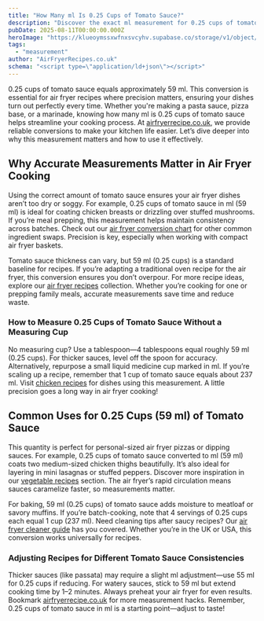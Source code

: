 ```yaml
---
title: "How Many ml Is 0.25 Cups of Tomato Sauce?"
description: "Discover the exact ml measurement for 0.25 cups of tomato sauce with our easy conversion guide—perfect for air fryer recipes!"
pubDate: 2025-08-11T00:00:00.000Z
heroImage: "https://klueoymssxwfnxsvcyhv.supabase.co/storage/v1/object/public/md/how-many-ml-is-0-25-cups-tomato-sauce-9e0eaac1.webp"
tags:
  - "measurement"
author: "AirFryerRecipes.co.uk"
schema: "<script type=\"application/ld+json\"></script>"
---
```


<p>0.25 cups of tomato sauce equals approximately 59 ml. This conversion is essential for air fryer recipes where precision matters, ensuring your dishes turn out perfectly every time. Whether you're making a pasta sauce, pizza base, or a marinade, knowing how many ml is 0.25 cups of tomato sauce helps streamline your cooking process. At <a href=https://www.airfryerrecipe.co.uk>airfryerrecipe.co.uk</a>, we provide reliable conversions to make your kitchen life easier. Let’s dive deeper into why this measurement matters and how to use it effectively.</p>

<h2>Why Accurate Measurements Matter in Air Fryer Cooking</h2>  
<p>Using the correct amount of tomato sauce ensures your air fryer dishes aren’t too dry or soggy. For example, 0.25 cups of tomato sauce in ml (59 ml) is ideal for coating chicken breasts or drizzling over stuffed mushrooms. If you’re meal prepping, this measurement helps maintain consistency across batches. Check out our <a href=https://www.airfryerrecipe.co.uk/air-fryer-conversion-chart>air fryer conversion chart</a> for other common ingredient swaps. Precision is key, especially when working with compact air fryer baskets.</p>  

<p>Tomato sauce thickness can vary, but 59 ml (0.25 cups) is a standard baseline for recipes. If you’re adapting a traditional oven recipe for the air fryer, this conversion ensures you don’t overpour. For more recipe ideas, explore our <a href=https://www.airfryerrecipe.co.uk/recipes>air fryer recipes</a> collection. Whether you’re cooking for one or prepping family meals, accurate measurements save time and reduce waste.</p>  

<h3>How to Measure 0.25 Cups of Tomato Sauce Without a Measuring Cup</h3>  
<p>No measuring cup? Use a tablespoon—4 tablespoons equal roughly 59 ml (0.25 cups). For thicker sauces, level off the spoon for accuracy. Alternatively, repurpose a small liquid medicine cup marked in ml. If you’re scaling up a recipe, remember that 1 cup of tomato sauce equals about 237 ml. Visit <a href=https://www.airfryerrecipe.co.uk/recipe-category/chicken>chicken recipes</a> for dishes using this measurement. A little precision goes a long way in air fryer cooking!</p>  

<h2>Common Uses for 0.25 Cups (59 ml) of Tomato Sauce</h2>  
<p>This quantity is perfect for personal-sized air fryer pizzas or dipping sauces. For example, 0.25 cups of tomato sauce converted to ml (59 ml) coats two medium-sized chicken thighs beautifully. It’s also ideal for layering in mini lasagnas or stuffed peppers. Discover more inspiration in our <a href=https://www.airfryerrecipe.co.uk/recipe-category/vegetables>vegetable recipes</a> section. The air fryer’s rapid circulation means sauces caramelize faster, so measurements matter.</p>  

<p>For baking, 59 ml (0.25 cups) of tomato sauce adds moisture to meatloaf or savory muffins. If you’re batch-cooking, note that 4 servings of 0.25 cups each equal 1 cup (237 ml). Need cleaning tips after saucy recipes? Our <a href=https://www.airfryerrecipe.co.uk/air-fryer-cleaner>air fryer cleaner guide</a> has you covered. Whether you’re in the UK or USA, this conversion works universally for recipes.</p>  

<h3>Adjusting Recipes for Different Tomato Sauce Consistencies</h3>  
<p>Thicker sauces (like passata) may require a slight ml adjustment—use 55 ml for 0.25 cups if reducing. For watery sauces, stick to 59 ml but extend cooking time by 1–2 minutes. Always preheat your air fryer for even results. Bookmark <a href=https://www.airfryerrecipe.co.uk>airfryerrecipe.co.uk</a> for more measurement hacks. Remember, 0.25 cups of tomato sauce in ml is a starting point—adjust to taste!</p>